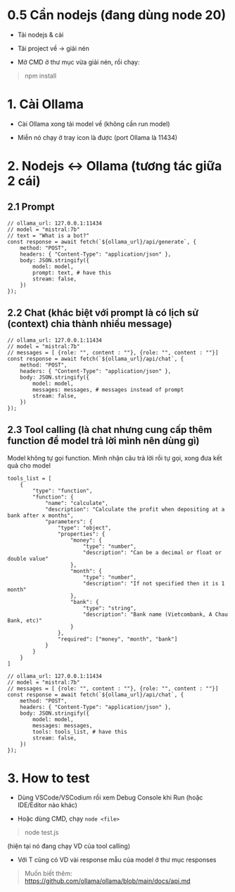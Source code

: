 # 0.5 Cần nodejs (đang dùng node 20)
- Tải nodejs & cài

- Tải project về -> giải nén

- Mở CMD ở thư mục vừa giải nén, rồi chạy:

>npm install

# 1. Cài Ollama
- Cài Ollama xong tải model về (không cần run model)

- Miễn nó chạy ở tray icon là được (port Ollama là 11434)

# 2. Nodejs <-> Ollama (tương tác giữa 2 cái)
## 2.1 Prompt
```
// ollama_url: 127.0.0.1:11434
// model = "mistral:7b"
// text = "What is a bot?"
const response = await fetch(`${ollama_url}/api/generate`, {
    method: "POST",
    headers: { "Content-Type": "application/json" },
    body: JSON.stringify({
        model: model,
        prompt: text, # have this
        stream: false,
    })
});
```

## 2.2 Chat (khác biệt với prompt là có lịch sử (context) chia thành nhiều message)
```
// ollama_url: 127.0.0.1:11434
// model = "mistral:7b"
// messages = [ {role: "", content : ""}, {role: "", content : ""}]
const response = await fetch(`${ollama_url}/api/chat`, {
    method: "POST",
    headers: { "Content-Type": "application/json" },
    body: JSON.stringify({
        model: model,
        messages: messages, # messages instead of prompt 
        stream: false,
    })
});
```

## 2.3 Tool calling (là chat nhưng cung cấp thêm function để model trả lời mình nên dùng gì)
Model không tự gọi function. Mình nhận câu trả lời rồi tự gọi, xong đưa kết quả cho model
```
tools_list = [
    {
        "type": "function",
        "function": {
            "name": "calculate",
            "description": "Calculate the profit when depositing at a bank after x months",
            "parameters": {
                "type": "object",
                "properties": {
                    "money": {
                        "type": "number",
                        "description": "Can be a decimal or float or double value"
                    },
                    "month": {
                        "type": "number",
                        "description": "If not specified then it is 1 month"
                    },
                    "bank": {
                        "type": "string",
                        "description": "Bank name (Vietcombank, A Chau Bank, etc)"
                    }
                },
                "required": ["money", "month", "bank"]
            }
        }
    }
]
```
```
// ollama_url: 127.0.0.1:11434
// model = "mistral:7b"
// messages = [ {role: "", content : ""}, {role: "", content : ""}]
const response = await fetch(`${ollama_url}/api/chat`, {
    method: "POST",
    headers: { "Content-Type": "application/json" },
    body: JSON.stringify({
        model: model,
        messages: messages,
        tools: tools_list, # have this
        stream: false,
    })
});
```

# 3. How to test
- Dùng VSCode/VSCodium rồi xem Debug Console khi Run (hoặc IDE/Editor nào khác)

- Hoặc dùng CMD, chạy `node <file>`
>node test.js

(hiện tại nó đang chạy VD của tool calling)

- Với T cũng có VD vài response mẫu của model ở thư mục responses
>Muốn biết thêm: https://github.com/ollama/ollama/blob/main/docs/api.md
